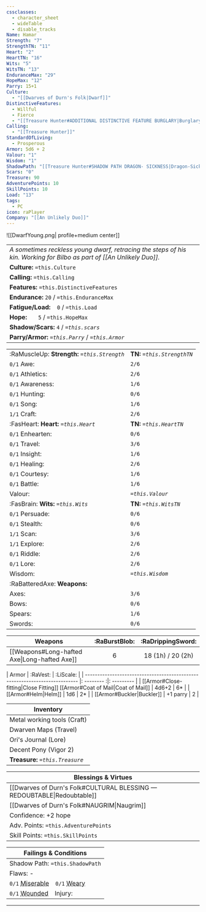 ```yaml
---
cssclasses:
  - character_sheet
  - wideTable
  - disable_tracks
Name: Hamar
Strength: "7"
StrengthTN: "11"
Heart: "2"
HeartTN: "16"
Wits: "5"
WitsTN: "13"
EnduranceMax: "29"
HopeMax: "12"
Parry: 15+1
Culture:
  - "[[Dwarves of Durn's Folk|Dwarf]]"
DistinctiveFeatures:
  - Willful
  - Fierce
  - "[[Treasure Hunter#ADDITIONAL DISTINCTIVE FEATURE BURGLARY|Burglary]]"
Calling:
  - "[[Treasure Hunter]]"
StandardOfLiving:
  - Prosperous
Armor: 5d6 + 2
Valour: "1"
Wisdom: "1"
ShadowPath: "[[Treasure Hunter#SHADOW PATH DRAGON- SICKNESS|Dragon-Sickness]]"
Scars: "0"
Treasure: 90
AdventurePoints: 10
SkillPoints: 10
Load: "13"
tags:
  - PC
icon: raPlayer
Company: "[[An Unlikely Duo]]"
---
```


![[DwarfYoung.png| profile+medium center]]


|                                                                                                                        |
| ---------------------------------------------------------------------------------------------------------------------- |
| *A sometimes reckless young dwarf, retracing the steps of his kin. Working for Bilbo as part of  [[An Unlikely Duo]].* |
| **Culture:** `=this.Culture`                                                                                           |
| **Calling:** `=this.Calling`                                                                                           |
| **Features:** `=this.DistinctiveFeatures`                                                                              |
| **Endurance:**  `20` / `=this.EnduranceMax`                                                                             |
| **Fatigue/Load:**  ` ` `0` / `=this.Load`                                                                              |
| **Hope:** ` `  ` ` `5` / `=this.HopeMax`                                                                               |
| **Shadow/Scars:** `4` / *`=this.scars`*                                                                                |
| **Parry/Armor:** *`=this.Parry`*  / *`=this.Armor`*                                                                    |


|                                               |                              |
| --------------------------------------------- | ---------------------------- |
| :RaMuscleUp: **Strength:** *`=this.Strength`* | **TN:** *`=this.StrengthTN`* |
| `0/1` Awe:                                    | `2/6`                        |
| `0/1` Athletics:                              | `2/6`                        |
| `0/1` Awareness:                              | `1/6`                        |
| `0/1` Hunting:                                | `0/6`                        |
| `0/1` Song:                                   | `1/6`                        |
| `1/1` Craft:                                  | `2/6`                        |
| :FasHeart: **Heart:** *`=this.Heart`*         | **TN:** *`=this.HeartTN`*    |
| `0/1` Enhearten:                              | `0/6`                        |
| `0/1` Travel:                                 | `3/6`                        |
| `0/1` Insight:                                | `1/6`                        |
| `0/1` Healing:                                | `2/6`                        |
| `0/1` Courtesy:                               | `1/6`                        |
| `0/1` Battle:                                 | `1/6`                        |
| Valour:                                       | *`=this.Valour`*             |
| :FasBrain: **Wits:** *`=this.Wits`*           | **TN:** *`=this.WitsTN`*     |
| `0/1` Persuade:                               | `0/6`                        |
| `0/1` Stealth:                                | `0/6`                        |
| `1/1` Scan:                                   | `3/6`                        |
| `1/1` Explore:                                | `2/6`                        |
| `0/1` Riddle:                                 | `2/6`                        |
| `0/1` Lore:                                   | `2/6`                        |
| Wisdom:                                       | *`=this.Wisdom`*             |
| :RaBatteredAxe: **Weapons:**                  |                              |
| Axes:                                         | `3/6`                        |
| Bows:                                         | `0/6`                        |
| Spears:                                       | `1/6`                        |
| Swords:                                       | `0/6`                        |

| Weapons                                      | :RaBurstBlob: | :RaDrippingSword: |
| -------------------------------------------- | :-----------: | :---------------: |
| [[Weapons#Long-hafted Axe\|Long-hafted Axe]] |       6       | 18 (1h) / 20 (2h) |

| Armor                                                                       | :RaVest: | :LiScale: |
| --------------------------------------------------------------------------- |: -------- :|: --------- |
| [[Armor#Close-fitting\|Close Fitting]] [[Armor#Coat of Mail\|Coat of Mail]] | 4d6+2    | 6*        |
| [[Armor#Helm\|Helm]]                                                        | 1d6      | 2*        |
| [[Armor#Buckler\|Buckler]]                                                  | +1 parry | 2         |

| Inventory                        |
| -------------------------------- |
| Metal working tools (Craft)      |
| Dwarven Maps (Travel)            |
| Ori's Journal (Lore)             |
| Decent Pony (Vigor 2)            |
| **Treasure:** *`=this.Treasure`* |

| Blessings & Virtues|
| ----------------------|
| [[Dwarves of Durn's Folk#CULTURAL BLESSING — REDOUBTABLE\|Redoubtable]]|
| [[Dwarves of Durn's Folk#NAUGRIM\|Naugrim]]|
| Confidence: +2 hope |
| Adv. Points: `=this.AdventurePoints` |
| Skill Points: `=this.SkillPoints` |

| Failings & Conditions                                                                                                                                                                                                    |
| ------------------------------------------------------------------------------------------------------------------------------------------------------------------------------------------------------------------------ |
| Shadow Path: `=this.ShadowPath`                                                                                                                                                                                          |
| Flaws: -                                                                                                                                                                                                                 |
| `0/1` <abbr title="Gain when Shadow >= Hope. Auto fail on Eye roll.">Miserable</abbr> ` ` `0/1` <abbr title="Gain when Endurance <= Load + Fatigue. Count 1-3 on d6 as 0.">Weary</abbr>                                  |
| `0/1` <abbr title="Gain when failing Protection roll. No Endurance gain during short rest; gain STR worth of Endurance on Prolonged Rest. On second wound, Endurance=0 and player is dying.">Wounded</abbr> ` ` Injury:  |

---
